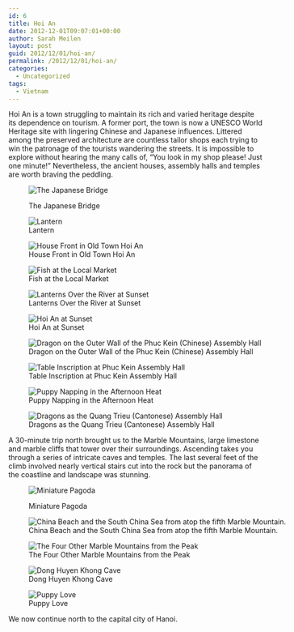 ```yaml
---
id: 6
title: Hoi An
date: 2012-12-01T09:07:01+00:00
author: Sarah Meilen
layout: post
guid: 2012/12/01/hoi-an/
permalink: /2012/12/01/hoi-an/
categories:
  - Uncategorized
tags:
  - Vietnam
---
```

Hoi An is a town struggling to maintain its rich and varied heritage despite its dependence on tourism. A former port, the town is now a UNESCO World Heritage site with lingering Chinese and Japanese influences. Littered among the preserved architecture are countless tailor shops each trying to win the patronage of the tourists wandering the streets. It is impossible to explore without hearing the many calls of, &#8220;You look in my shop please! Just one minute!&#8221; Nevertheless, the ancient houses, assembly halls and temples are worth braving the peddling.&nbsp;<figure style="width: 2500px" class="wp-caption alignnone">

![The Japanese Bridge](http://static1.squarespace.com/static/5064cb5984ae62abc9229999/5064cb5a84ae62abc92299ae/50b9bc53e4b0a936bf36b5c7/1432178561317/2012-11-23+13.02.20.jpg.20.jpg?format=original)<figcaption class="wp-caption-text">The Japanese Bridge</figcaption></figure> <figure style="width: 2500px" class="wp-caption alignnone">![Lantern](http://static1.squarespace.com/static/5064cb5984ae62abc9229999/5064cb5a84ae62abc92299ae/50b9bcbce4b0ea992ca00274/1432178591530/2012-11-23+13.03.33.jpg.33.jpg?format=original)<figcaption class="wp-caption-text">Lantern</figcaption></figure> <figure style="width: 2500px" class="wp-caption alignnone">![House Front in Old Town Hoi An](http://static1.squarespace.com/static/5064cb5984ae62abc9229999/5064cb5a84ae62abc92299ae/50b9bd71e4b012760adcb21a/1432178570783/2012-11-23+13.05.39.jpg.39.jpg?format=original)<figcaption class="wp-caption-text">House Front in Old Town Hoi An</figcaption></figure> <figure style="width: 2500px" class="wp-caption alignnone">![Fish at the Local Market](http://static1.squarespace.com/static/5064cb5984ae62abc9229999/5064cb5a84ae62abc92299ae/50b9be28e4b0ea992ca0034b/1432178572095/2012-11-24+11.53.47.jpg.47.jpg?format=original)<figcaption class="wp-caption-text">Fish at the Local Market</figcaption></figure> <figure style="width: 2500px" class="wp-caption alignnone">![Lanterns Over the River at Sunset](http://static1.squarespace.com/static/5064cb5984ae62abc9229999/5064cb5a84ae62abc92299ae/50b9beb6e4b05ce489429e1d/1432178547650/2012-11-24+17.03.59.jpg.59.jpg?format=original)<figcaption class="wp-caption-text">Lanterns Over the River at Sunset</figcaption></figure> <figure style="width: 2500px" class="wp-caption alignnone">![Hoi An at Sunset](http://static1.squarespace.com/static/5064cb5984ae62abc9229999/5064cb5a84ae62abc92299ae/50b9bf5de4b0ea992ca003d9/1432178554701/2012-11-24+17.04.29.jpg.29.jpg?format=original)<figcaption class="wp-caption-text">Hoi An at Sunset</figcaption></figure> <figure style="width: 2500px" class="wp-caption alignnone">![Dragon on the Outer Wall of the Phuc Kein (Chinese) Assembly Hall ](http://static1.squarespace.com/static/5064cb5984ae62abc9229999/5064cb5a84ae62abc92299ae/50b9c03ce4b0ea992ca00465/1432178599870/2012-11-25+15.43.30.jpg.30.jpg?format=original)<figcaption class="wp-caption-text">Dragon on the Outer Wall of the Phuc Kein (Chinese) Assembly Hall </figcaption></figure> <figure style="width: 2500px" class="wp-caption alignnone">![Table Inscription at Phuc Kein Assembly Hall ](http://static1.squarespace.com/static/5064cb5984ae62abc9229999/5064cb5a84ae62abc92299ae/50b9c0d3e4b05ce489429f11/1432178556133/2012-11-25+15.58.54.jpg.54.jpg?format=original)<figcaption class="wp-caption-text">Table Inscription at Phuc Kein Assembly Hall </figcaption></figure> <figure style="width: 2500px" class="wp-caption alignnone">![Puppy Napping in the Afternoon Heat](http://static1.squarespace.com/static/5064cb5984ae62abc9229999/5064cb5a84ae62abc92299ae/50b9c155e4b012760adcb478/1432178576288/2012-11-25+16.10.15.jpg.15.jpg?format=original)<figcaption class="wp-caption-text">Puppy Napping in the Afternoon Heat</figcaption></figure> <figure style="width: 2500px" class="wp-caption alignnone">![Dragons as the Quang Trieu (Cantonese) Assembly Hall](http://static1.squarespace.com/static/5064cb5984ae62abc9229999/5064cb5a84ae62abc92299ae/50b9c245e4b0ea992ca00670/1432178561089/2012-11-25+16.24.26.jpg.26.jpg?format=original)<figcaption class="wp-caption-text">Dragons as the Quang Trieu (Cantonese) Assembly Hall</figcaption></figure>

A 30-minute trip north brought us to the Marble Mountains, large limestone and marble cliffs that tower over their surroundings. Ascending takes you through a series of intricate caves and temples. The last several feet of the climb involved nearly vertical stairs cut into the rock but the panorama of the coastline and landscape was stunning.<figure style="width: 2500px" class="wp-caption alignnone">

![Miniature Pagoda](http://static1.squarespace.com/static/5064cb5984ae62abc9229999/5064cb5a84ae62abc92299ae/50b9c664e4b05b20d2dadbdd/1432178586838/2012-11-26+13.43.33.jpg.33.jpg?format=original)<figcaption class="wp-caption-text">Miniature Pagoda</figcaption></figure> <figure style="width: 2500px" class="wp-caption alignnone">![China Beach and the South China Sea from atop the fifth Marble Mountain.](http://static1.squarespace.com/static/5064cb5984ae62abc9229999/5064cb5a84ae62abc92299ae/50b9c39be4b05b20d2dad9e3/1432178584253/2012-11-26+13.22.22.jpg.22.jpg?format=original)<figcaption class="wp-caption-text">China Beach and the South China Sea from atop the fifth Marble Mountain.</figcaption></figure> <figure style="width: 2500px" class="wp-caption alignnone">![The Four Other Marble Mountains from the Peak](http://static1.squarespace.com/static/5064cb5984ae62abc9229999/5064cb5a84ae62abc92299ae/50b9c49de4b0ea992ca0082f/1432178585701/2012-11-26+13.28.32.jpg.32.jpg?format=original)<figcaption class="wp-caption-text">The Four Other Marble Mountains from the Peak</figcaption></figure> <figure style="width: 2500px" class="wp-caption alignnone">![Dong Huyen Khong Cave](http://static1.squarespace.com/static/5064cb5984ae62abc9229999/5064cb5a84ae62abc92299ae/50b9c5d9e4b012760adcb70e/1432178569212/2012-11-26+13.38.46.jpg.46.jpg?format=original)<figcaption class="wp-caption-text">Dong Huyen Khong Cave</figcaption></figure> <figure style="width: 2500px" class="wp-caption alignnone">![Puppy Love](http://static1.squarespace.com/static/5064cb5984ae62abc9229999/5064cb5a84ae62abc92299ae/50b9c575e4b05b20d2dadb7f/1432178594659/2012-11-26+12.35.16.jpg.16.jpg?format=original)<figcaption class="wp-caption-text">Puppy Love</figcaption></figure>

We now continue north to the capital city of Hanoi.
